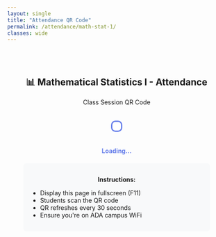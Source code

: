 ```yaml
---
layout: single
title: "Attendance QR Code"
permalink: /attendance/math-stat-1/
classes: wide
---
```


<div style="text-align: center; padding: 2rem;">
  <h2>📊 Mathematical Statistics I - Attendance</h2>
  <p>Class Session QR Code</p>

  <div id="qr-container" style="margin: 20px auto; padding: 10px; border: 3px solid #667eea; border-radius: 10px; display: inline-block; background: white;"></div>
  <p id="qr-status" style="color: #667eea; font-weight: bold; margin-top: 15px;">Loading...</p>

  <div style="margin-top: 20px; padding: 15px; background: #f8f9fa; border-radius: 8px; max-width: 400px; margin-left: auto; margin-right: auto;">
    <p><strong>Instructions:</strong></p>
    <ul style="text-align: left;">
      <li>Display this page in fullscreen (F11)</li>
      <li>Students scan the QR code</li>
      <li>QR refreshes every 30 seconds</li>
      <li>Ensure you're on ADA campus WiFi</li>
    </ul>
  </div>
</div>

<script>
(function() {
  'use strict';
  
  var QR_REFRESH_MS = 30000;
  var CLASS_ID = 'STAT2311-F25';
  var qrContainer = document.getElementById('qr-container');
  var statusEl = document.getElementById('qr-status');
  
  function waitForLib(callback) {
    if (typeof qrcodegen !== 'undefined') {
      callback();
    } else {
      setTimeout(function() { waitForLib(callback); }, 100);
    }
  }
  
  function drawQR(text) {
    try {
      // Create QR Code using Nayuki's qrcodegen library
      var qr = qrcodegen.QrCode.encodeText(text, qrcodegen.QrCode.Ecc.HIGH);
      
      // Render as SVG
      var cellSize = 8;
      var border = 4;
      var size = qr.size;
      var totalSize = (size + border * 2) * cellSize;
      
      var svg = document.createElementNS('http://www.w3.org/2000/svg', 'svg');
      svg.setAttribute('width', totalSize);
      svg.setAttribute('height', totalSize);
      svg.setAttribute('viewBox', '0 0 ' + totalSize + ' ' + totalSize);
      
      // White background
      var bg = document.createElementNS('http://www.w3.org/2000/svg', 'rect');
      bg.setAttribute('width', totalSize);
      bg.setAttribute('height', totalSize);
      bg.setAttribute('fill', '#ffffff');
      svg.appendChild(bg);
      
      // Draw QR modules
      for (var y = 0; y < size; y++) {
        for (var x = 0; x < size; x++) {
          if (qr.getModule(x, y)) {
            var rect = document.createElementNS('http://www.w3.org/2000/svg', 'rect');
            rect.setAttribute('x', ((x + border) * cellSize).toString());
            rect.setAttribute('y', ((y + border) * cellSize).toString());
            rect.setAttribute('width', cellSize.toString());
            rect.setAttribute('height', cellSize.toString());
            rect.setAttribute('fill', '#000000');
            svg.appendChild(rect);
          }
        }
      }
      
      qrContainer.innerHTML = '';
      qrContainer.appendChild(svg);
      return true;
      
    } catch (e) {
      console.error('QR generation error:', e);
      return false;
    }
  }
  
  function refreshQR() {
    try {
      var timestamp = Date.now();
      var token = btoa(timestamp + '-' + CLASS_ID);
      var url = location.origin + '/attend/math-stat-1/?tok=' + encodeURIComponent(token);
      
      console.log('Generating QR:', url);
      
      if (drawQR(url)) {
        statusEl.textContent = '✓ QR Updated - ' + new Date().toLocaleTimeString();
        statusEl.style.color = '#28a745';
      } else {
        statusEl.textContent = '⚠ Generation failed';
        statusEl.style.color = '#dc3545';
      }
      
    } catch (e) {
      statusEl.textContent = '⚠ Error: ' + e.message;
      statusEl.style.color = '#dc3545';
      console.error(e);
    }
  }
  
  // Wait for library, then start
  waitForLib(function() {
    console.log('Nayuki QR library loaded successfully');
    refreshQR();
    setInterval(refreshQR, QR_REFRESH_MS);
  });
})();
</script>
